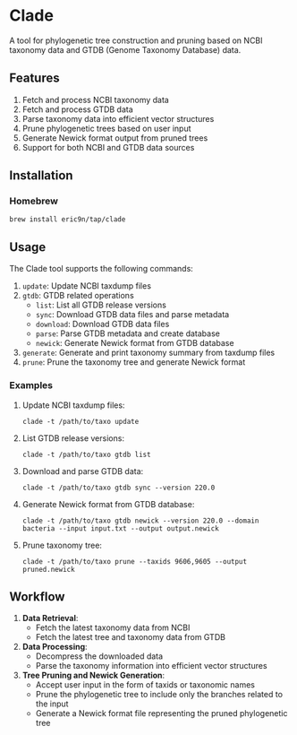 # Clade

A tool for phylogenetic tree construction and pruning based on NCBI taxonomy data and GTDB (Genome Taxonomy Database) data.

## Features

1. Fetch and process NCBI taxonomy data
2. Fetch and process GTDB data
3. Parse taxonomy data into efficient vector structures
4. Prune phylogenetic trees based on user input
5. Generate Newick format output from pruned trees
6. Support for both NCBI and GTDB data sources


## Installation

### Homebrew
```
brew install eric9n/tap/clade
```

## Usage

The Clade tool supports the following commands:

1. `update`: Update NCBI taxdump files
2. `gtdb`: GTDB related operations
   - `list`: List all GTDB release versions
   - `sync`: Download GTDB data files and parse metadata
   - `download`: Download GTDB data files
   - `parse`: Parse GTDB metadata and create database
   - `newick`: Generate Newick format from GTDB database
3. `generate`: Generate and print taxonomy summary from taxdump files
4. `prune`: Prune the taxonomy tree and generate Newick format

### Examples

1. Update NCBI taxdump files:
   ```
   clade -t /path/to/taxo update
   ```

2. List GTDB release versions:
   ```
   clade -t /path/to/taxo gtdb list
   ```

3. Download and parse GTDB data:
   ```
   clade -t /path/to/taxo gtdb sync --version 220.0
   ```

4. Generate Newick format from GTDB database:
   ```
   clade -t /path/to/taxo gtdb newick --version 220.0 --domain bacteria --input input.txt --output output.newick
   ```

5. Prune taxonomy tree:
   ```
   clade -t /path/to/taxo prune --taxids 9606,9605 --output pruned.newick
   ```

## Workflow

1. **Data Retrieval**:
   - Fetch the latest taxonomy data from NCBI
   - Fetch the latest tree and taxonomy data from GTDB
2. **Data Processing**:
   - Decompress the downloaded data
   - Parse the taxonomy information into efficient vector structures
3. **Tree Pruning and Newick Generation**:
   - Accept user input in the form of taxids or taxonomic names
   - Prune the phylogenetic tree to include only the branches related to the input
   - Generate a Newick format file representing the pruned phylogenetic tree

